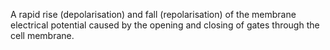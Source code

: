 A rapid rise (depolarisation) and fall (repolarisation) of the membrane electrical potential caused by the opening and closing of gates through the cell membrane.
